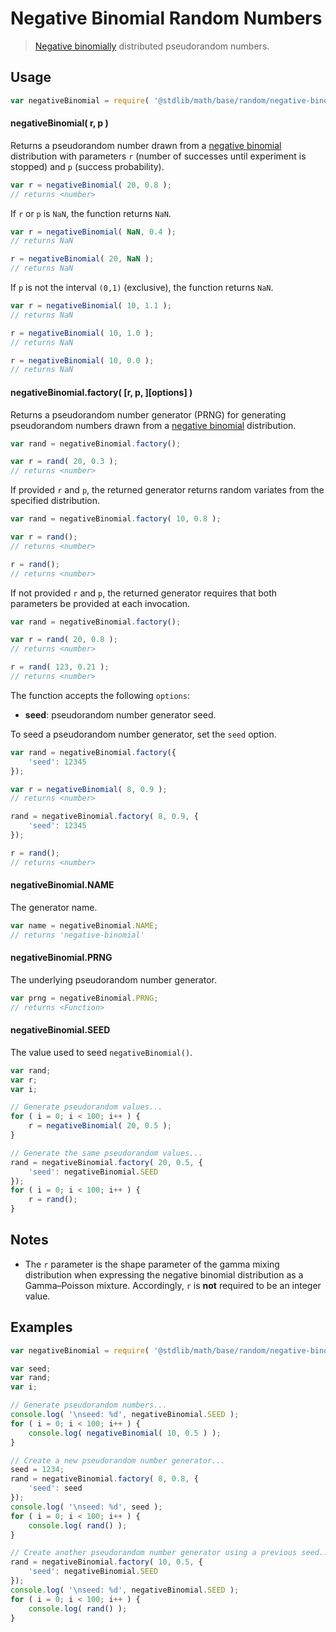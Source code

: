# Negative Binomial Random Numbers

> [Negative binomially][negative-binomial] distributed pseudorandom numbers.


<section class="usage">

## Usage

``` javascript
var negativeBinomial = require( '@stdlib/math/base/random/negative-binomial' );
```

#### negativeBinomial( r, p )

Returns a pseudorandom number drawn from a [negative binomial][negative-binomial] distribution with parameters `r` (number of successes until experiment is stopped) and `p` (success probability).

``` javascript
var r = negativeBinomial( 20, 0.8 );
// returns <number>
```

If `r` or `p` is `NaN`, the function returns `NaN`.

``` javascript
var r = negativeBinomial( NaN, 0.4 );
// returns NaN

r = negativeBinomial( 20, NaN );
// returns NaN
```

If `p` is not the interval `(0,1)` (exclusive), the function returns `NaN`.

``` javascript
var r = negativeBinomial( 10, 1.1 );
// returns NaN

r = negativeBinomial( 10, 1.0 );
// returns NaN

r = negativeBinomial( 10, 0.0 );
// returns NaN
```

#### negativeBinomial.factory( \[r, p, \]\[options\] )

Returns a pseudorandom number generator (PRNG) for generating pseudorandom numbers drawn from a [negative binomial][negative-binomial] distribution.

``` javascript
var rand = negativeBinomial.factory();

var r = rand( 20, 0.3 );
// returns <number>
```

If provided `r` and `p`, the returned generator returns random variates from the specified distribution.

``` javascript
var rand = negativeBinomial.factory( 10, 0.8 );

var r = rand();
// returns <number>

r = rand();
// returns <number>
```

If not provided `r` and `p`, the returned generator requires that both parameters be provided at each invocation.

``` javascript
var rand = negativeBinomial.factory();

var r = rand( 20, 0.8 );
// returns <number>

r = rand( 123, 0.21 );
// returns <number>
```

The function accepts the following `options`:

* __seed__: pseudorandom number generator seed.

To seed a pseudorandom number generator, set the `seed` option.

``` javascript
var rand = negativeBinomial.factory({
    'seed': 12345
});

var r = negativeBinomial( 8, 0.9 );
// returns <number>

rand = negativeBinomial.factory( 8, 0.9, {
    'seed': 12345
});

r = rand();
// returns <number>
```

#### negativeBinomial.NAME

The generator name.

``` javascript
var name = negativeBinomial.NAME;
// returns 'negative-binomial'
```

#### negativeBinomial.PRNG

The underlying pseudorandom number generator.

``` javascript
var prng = negativeBinomial.PRNG;
// returns <Function>
```

#### negativeBinomial.SEED

The value used to seed `negativeBinomial()`.

``` javascript
var rand;
var r;
var i;

// Generate pseudorandom values...
for ( i = 0; i < 100; i++ ) {
    r = negativeBinomial( 20, 0.5 );
}

// Generate the same pseudorandom values...
rand = negativeBinomial.factory( 20, 0.5, {
    'seed': negativeBinomial.SEED
});
for ( i = 0; i < 100; i++ ) {
    r = rand();
}
```

</section>

<!-- /.usage -->


<section class="notes">

## Notes

* The `r` parameter is the shape parameter of the gamma mixing distribution when expressing
the negative binomial distribution as a Gamma–Poisson mixture. Accordingly, `r` is __not__ required to be an integer value.

</section>

<!-- /.notes -->


<section class="examples">

## Examples

``` javascript
var negativeBinomial = require( '@stdlib/math/base/random/negative-binomial' );

var seed;
var rand;
var i;

// Generate pseudorandom numbers...
console.log( '\nseed: %d', negativeBinomial.SEED );
for ( i = 0; i < 100; i++ ) {
    console.log( negativeBinomial( 10, 0.5 ) );
}

// Create a new pseudorandom number generator...
seed = 1234;
rand = negativeBinomial.factory( 8, 0.8, {
    'seed': seed
});
console.log( '\nseed: %d', seed );
for ( i = 0; i < 100; i++ ) {
    console.log( rand() );
}

// Create another pseudorandom number generator using a previous seed...
rand = negativeBinomial.factory( 10, 0.5, {
    'seed': negativeBinomial.SEED
});
console.log( '\nseed: %d', negativeBinomial.SEED );
for ( i = 0; i < 100; i++ ) {
    console.log( rand() );
}
```

</section>

<!-- /.examples -->


<section class="links">

[negative-binomial]: https://en.wikipedia.org/wiki/Negative_binomial_distribution

</section>

<!-- /.links -->
